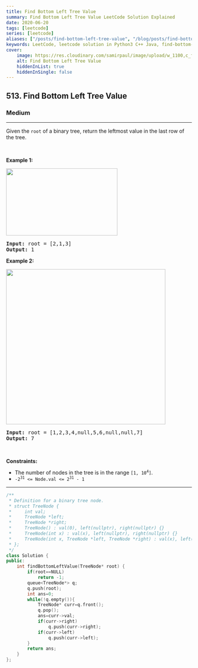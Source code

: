 ```yaml
---
title: Find Bottom Left Tree Value
summary: Find Bottom Left Tree Value LeetCode Solution Explained
date: 2020-06-20
tags: [leetcode]
series: [leetcode]
aliases: ["/posts/find-bottom-left-tree-value", "/blog/posts/find-bottom-left-tree-value", "/find-bottom-left-tree-value"]
keywords: LeetCode, leetcode solution in Python3 C++ Java, find-bottom-left-tree-value solution
cover:
    image: https://res.cloudinary.com/samirpaul/image/upload/w_1100,c_fit,co_rgb:FFFFFF,l_text:Arial_70_bold:Find Bottom Left Tree Value/problem-solving.webp
    alt: Find Bottom Left Tree Value
    hiddenInList: true
    hiddenInSingle: false
---
```



<h2>513. Find Bottom Left Tree Value</h2><h3>Medium</h3><hr><div><p>Given the <code>root</code> of a binary tree, return the leftmost value in the last row of the tree.</p>

<p>&nbsp;</p>
<p><strong>Example 1:</strong></p>
<img alt="" src="https://assets.leetcode.com/uploads/2020/12/14/tree1.jpg" style="width: 302px; height: 182px;">
<pre><strong>Input:</strong> root = [2,1,3]
<strong>Output:</strong> 1
</pre>

<p><strong>Example 2:</strong></p>
<img alt="" src="https://assets.leetcode.com/uploads/2020/12/14/tree2.jpg" style="width: 432px; height: 421px;">
<pre><strong>Input:</strong> root = [1,2,3,4,null,5,6,null,null,7]
<strong>Output:</strong> 7
</pre>

<p>&nbsp;</p>
<p><strong>Constraints:</strong></p>

<ul>
	<li>The number of nodes in the tree is in the range <code>[1, 10<sup>4</sup>]</code>.</li>
	<li><code>-2<sup>31</sup> &lt;= Node.val &lt;= 2<sup>31</sup> - 1</code></li>
</ul>
</div>

---




```cpp
/**
 * Definition for a binary tree node.
 * struct TreeNode {
 *     int val;
 *     TreeNode *left;
 *     TreeNode *right;
 *     TreeNode() : val(0), left(nullptr), right(nullptr) {}
 *     TreeNode(int x) : val(x), left(nullptr), right(nullptr) {}
 *     TreeNode(int x, TreeNode *left, TreeNode *right) : val(x), left(left), right(right) {}
 * };
 */
class Solution {
public:
    int findBottomLeftValue(TreeNode* root) {
        if(root==NULL)
            return -1;
        queue<TreeNode*> q;
        q.push(root);
        int ans=0;
        while(!q.empty()){
            TreeNode* curr=q.front();
            q.pop();
            ans=curr->val;
            if(curr->right)
                q.push(curr->right);
            if(curr->left)
                q.push(curr->left);
        }
        return ans;
    }
};
```
